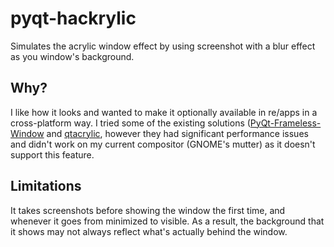 # pyqt-hackrylic
Simulates the acrylic window effect by using screenshot with a blur effect as you window's background.

## Why?
I like how it looks and wanted to make it optionally available in re/apps in a cross-platform way. I tried some of the existing solutions ([PyQt-Frameless-Window](https://github.com/zhiyiYo/PyQt-Frameless-Window) and [qtacrylic](https://github.com/blitpxl/qtacrylic), however they had significant performance issues and didn't work on my current compositor (GNOME's mutter) as it doesn't support this feature.

## Limitations
It takes screenshots before showing the window the first time, and whenever it goes from minimized to visible. As a result, the background that it shows may not always reflect what's actually behind the window.

